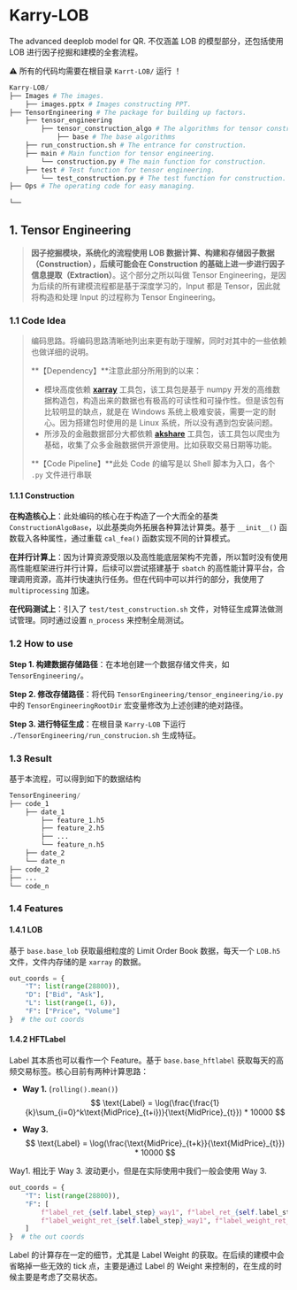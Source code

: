 # Karry-LOB
The advanced deeplob model for QR. 不仅涵盖 LOB 的模型部分，还包括使用 LOB 进行因子挖掘和建模的全套流程。

⚠️ 所有的代码均需要在根目录 `Karrt-LOB/` 运行 ！

```python
Karry-LOB/
├── Images # The images.
    ├── images.pptx # Images constructing PPT.
├── TensorEngineering # The package for building up factors.
    ├── tensor_engineering
        ├── tensor_construction_algo # The algorithms for tensor construction.
            ├── base # The base algorithms
    ├── run_construction.sh # The entrance for construction.
    ├── main # Main function for tensor engineering.
        └── construction.py # The main function for construction.
    ├── test # Test function for tensor engineering.
        └── test_construction.py # The test function for construction.
├── Ops # The operating code for easy managing.
    
└── 
```

## 1. Tensor Engineering

> **因子挖掘模块，系统化的流程使用 LOB 数据计算、构建和存储因子数据（Construction），后续可能会在 Construction 的基础上进一步进行因子信息提取（Extraction）**。这个部分之所以叫做 Tensor Engineering，是因为后续的所有建模流程都是基于深度学习的，Input 都是 Tensor，因此就将构造和处理 Input 的过程称为 Tensor Engineering。

### 1.1 Code Idea

> 编码思路。将编码思路清晰地列出来更有助于理解，同时对其中的一些依赖也做详细的说明。
>
> **【Dependency】**注意此部分所用到的以来：
>
> - 模块高度依赖 [**xarray**](https://docs.xarray.dev/en/stable/index.html) 工具包，该工具包是基于 numpy 开发的高维数据构造包，构造出来的数据也有极高的可读性和可操作性。但是该包有比较明显的缺点，就是在 Windows 系统上极难安装，需要一定的耐心。因为搭建包时使用的是 Linux 系统，所以没有遇到包安装问题。
> - 所涉及的金融数据部分大都依赖 [**akshare**](https://akshare.akfamily.xyz/index.html) 工具包，该工具包以爬虫为基础，收集了众多金融数据供开源使用。比如获取交易日期等功能。
>
> **【Code Pipeline】**此处 Code 的编写是以 Shell 脚本为入口，各个 `.py` 文件进行串联

#### 1.1.1 Construction

**在构造核心上**：此处编码的核心在于构造了一个大而全的基类 `ConstructionAlgoBase`，以此基类向外拓展各种算法计算类。基于 `__init__()` 函数载入各种属性，通过重载 `cal_fea()` 函数实现不同的计算模式。

**在并行计算上**：因为计算资源受限以及高性能底层架构不完善，所以暂时没有使用高性能框架进行并行计算，后续可以尝试搭建基于 `sbatch` 的高性能计算平台，合理调用资源，高并行快速执行任务。但在代码中可以并行的部分，我使用了 `multiprocessing` 加速。

**在代码测试上**：引入了 `test/test_construction.sh` 文件，对特征生成算法做测试管理。同时通过设置 `n_process` 来控制全局测试。

### 1.2 How to use

**Step 1. 构建数据存储路径**：在本地创建一个数据存储文件夹，如 `TensorEngineering/`。

**Step 2. 修改存储路径**：将代码 `TensorEngineering/tensor_engineering/io.py` 中的 `TensorEngineeringRootDir` 宏变量修改为上述创建的绝对路径。

**Step 3. 进行特征生成**：在根目录 `Karry-LOB` 下运行 `./TensorEngineering/run_construcion.sh` 生成特征。

### 1.3 Result

基于本流程，可以得到如下的数据结构

```python
TensorEngineering/
├── code_1
    ├── date_1
        ├── feature_1.h5
        ├── feature_2.h5
        ├── ...
        └── feature_n.h5
    ├── date_2
    └── date_n
├── code_2
├── ...
└── code_n
```

### 1.4 Features

#### 1.4.1 LOB

基于 `base.base_lob` 获取最细粒度的 Limit Order Book 数据，每天一个 `LOB.h5` 文件，文件内存储的是 `xarray` 的数据。

```python
out_coords = {
    "T": list(range(28800)),
    "D": ["Bid", "Ask"],
    "L": list(range(1, 6)),
    "F": ["Price", "Volume"]
}  # the out coords
```

#### 1.4.2 HFTLabel

Label 其本质也可以看作一个 Feature。基于 `base.base_hftlabel` 获取每天的高频交易标签。核心目前有两种计算思路：

- **Way 1.**  (`rolling().mean()`)
  $$
  \text{Label} = \log(\frac{\frac{1}{k}\sum_{i=0}^k\text{MidPrice}_{t+i})}{\text{MidPrice}_{t}}) * 10000
  $$

- **Way 3.** 
  $$
  \text{Label} = \log(\frac{\text{MidPrice}_{t+k}}{\text{MidPrice}_{t}}) * 10000
  $$

Way1. 相比于 Way 3. 波动更小，但是在实际使用中我们一般会使用 Way 3.

```python
out_coords = {
    "T": list(range(28800)),
    "F": [
        f"label_ret_{self.label_step}_way1", f"label_ret_{self.label_step}_way3",
        f"label_weight_ret_{self.label_step}_way1", f"label_weight_ret_{self.label_step}_way3"
    ]
}  # the out coords
```

Label 的计算存在一定的细节，尤其是 Label Weight 的获取。在后续的建模中会省略掉一些无效的 tick 点，主要是通过 Label 的 Weight 来控制的，在生成的时候主要是考虑了交易状态。
